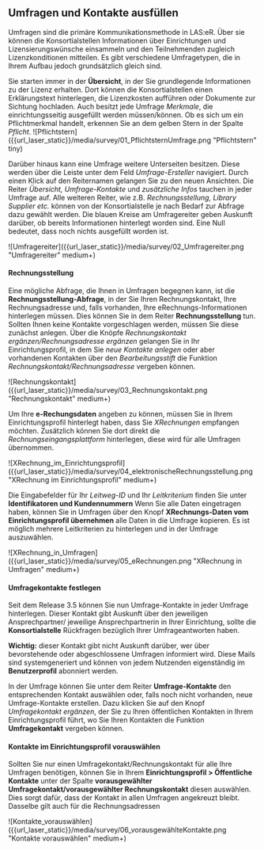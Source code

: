 ## Umfragen und Kontakte ausfüllen

Umfragen sind die primäre Kommunikationsmethode in LAS:eR. Über sie können die Konsortialstellen Informationen über Einrichtungen und Lizensierungswünsche einsammeln und den Teilnehmenden zugleich Lizenzkonditionen mitteilen. Es gibt verschiedene Umfragetypen, die in Ihrem Aufbau jedoch grundsätzlich gleich sind.  

Sie starten immer in der **Übersicht**, in der Sie grundlegende Informationen zu der Lizenz erhalten. 
Dort können die Konsortialstellen einen Erklärungstext hinterlegen, die Lizenzkosten aufführen oder Dokumente zur Sichtung hochladen. Auch besitzt jede Umfrage *Merkmale*, die einrichtungsseitig ausgefüllt werden müssen/können. 
Ob es sich um ein Pflichtmerkmal handelt, erkennen Sie an dem gelben Stern in der Spalte *Pflicht*.
![Pflichtstern]({{url_laser_static}}/media/survey/01_PflichtsternUmfrage.png "Pflichtstern" tiny)

Darüber hinaus kann eine Umfrage weitere Unterseiten besitzen. Diese werden über die Leiste unter dem Feld *Umfrage-Ersteller* navigiert. Durch einen Klick auf den Reiternamen gelangen Sie zu den neuen Ansichten. 
Die Reiter *Übersicht, Umfrage-Kontakte* und *zusätzliche Infos* tauchen in jeder Umfrage auf. 
Alle weiteren Reiter, wie z.B. *Rechnungsstellung, Library Supplier etc.* können von der Konsortialstelle je nach Bedarf zur Abfrage dazu gewählt werden. Die blauen Kreise am Umfragereiter geben Auskunft darüber, ob bereits Informationen hinterlegt worden sind. Eine Null bedeutet, dass noch nichts ausgefüllt worden ist. 

![Umfragereiter]({{url_laser_static}}/media/survey/02_Umfragereiter.png "Umfragereiter" medium+)

#### Rechnungsstellung 
Eine mögliche Abfrage, die Ihnen in Umfragen begegnen kann, ist die **Rechnungsstellung-Abfrage**, in der Sie Ihren Rechnungskontakt, Ihre Rechnungsadresse und, falls vorhanden, Ihre eRechnungs-Informationen hinterlegen müssen. Dies können Sie in dem Reiter **Rechnungsstellung** tun. 
Sollten Ihnen keine Kontakte vorgeschlagen werden, müssen Sie diese zunächst anlegen. Über die Knöpfe *Rechnungskontakt ergänzen/Rechnungsadresse ergänzen* gelangen Sie in Ihr Einrichtungsprofil, in dem Sie *neue Kontakte anlegen* oder aber vorhandenen Kontakten über den 
*Bearbeitungsstift* die Funktion *Rechnungskontakt/Rechnungsadresse* vergeben können.  

![Rechnungskontakt]({{url_laser_static}}/media/survey/03_Rechnungskontakt.png "Rechnungskontakt" medium+)

Um Ihre **e-Rechungsdaten** angeben zu können, müssen Sie in Ihrem Einrichtungsprofil hinterlegt haben, dass Sie *XRechnungen* empfangen möchten. Zusätzlich können Sie dort direkt die *Rechnungseingangsplattform* hinterlegen, diese wird für alle Umfragen übernommen. 

![XRechnung_im_Einrichtungsprofil]({{url_laser_static}}/media/survey/04_elektronischeRechnungsstellung.png "XRechnung im Einrichtungsprofil" medium+)

Die Eingabefelder für Ihr *Leitweg-ID* und Ihr *Leitkriterium* finden Sie unter **Identifikatoren und Kundennummern** Wenn Sie alle Daten eingetragen haben, können Sie in Umfragen über den Knopf **XRechnungs-Daten vom Einrichtungsprofil übernehmen** alle Daten in die Umfrage kopieren.
Es ist möglich mehrere Leitkriterien zu hinterlegen und in der Umfrage auszuwählen.

![XRechnung_in_Umfragen]({{url_laser_static}}/media/survey/05_eRechnungen.png "XRechnung in Umfragen" medium+)

#### Umfragekontakte festlegen

Seit dem Release 3.5 können Sie nun Umfrage-Kontakte in jeder Umfrage hinterlegen. Dieser Kontakt gibt Auskunft über den jeweiligen Ansprechpartner/ jeweilige Ansprechpartnerin in Ihrer Einrichtung, sollte die **Konsortialstelle** Rückfragen bezüglich Ihrer Umfrageantworten haben.  

**Wichtig:** dieser Kontakt gibt nicht Auskunft darüber, wer über bevorstehende oder abgeschlossene Umfragen informiert wird. Diese Mails sind systemgeneriert und können von jedem Nutzenden eigenständig im **Benutzerprofil** abonniert werden.   

In der Umfrage können Sie unter dem Reiter **Umfrage-Kontakte** den entsprechenden Kontakt auswählen oder, falls noch nicht vorhanden, neue Umfrage-Kontakte erstellen. Dazu klicken Sie auf den Knopf *Umfragekontakt ergänzen*, der Sie zu Ihren öffentlichen Kontakten in Ihrem Einrichtungsprofil führt, wo Sie Ihren Kontakten die Funktion **Umfragekontakt** vergeben können.

#### Kontakte im Einrichtungsprofil vorauswählen

Sollten Sie nur einen Umfragekontakt/Rechnungskontakt für alle Ihre Umfragen benötigen, können Sie in Ihrem **Einrichtungsprofil > Öffentliche Kontakte** unter der Spalte **vorausgewählter Umfragekontakt/vorausgewählter Rechnungskontakt** diesen auswählen. Dies sorgt dafür, dass der Kontakt in allen Umfragen angekreuzt bleibt. Dasselbe gilt auch für die Rechnungsadressen

![Kontakte_vorauswählen]({{url_laser_static}}/media/survey/06_vorausgewählteKontakte.png "Kontakte vorauswählen" medium+)
